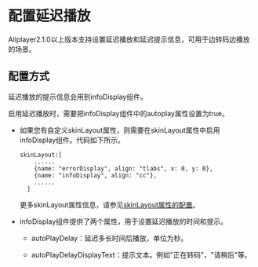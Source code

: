 配置延迟播放 
===========================

Aliplayer2.1.0以上版本支持设置延迟播放和延迟提示信息，可用于边转码边播放的场景。

配置方式 
-------------------------

延迟播放的提示信息会用到infoDisplay组件。

启用延迟播放时，需要把infoDisplay组件中的autoplay属性设置为true。

* 如果您有自定义skinLayout属性，则需要在skinLayout属性中启用infoDisplay组件。代码如下所示。

      skinLayout:[
          ......
          {name: "errorDisplay", align: "tlabs", x: 0, y: 0},
          {name: "infoDisplay", align: "cc"},
          ......
        ]

  

  更多skinLayout属性信息，请参见[skinLayout属性的配置]()。
  

* infoDisplay组件提供了两个属性，用于设置延迟播放的时间和提示。

  * autoPlayDelay：延迟多长时间后播放，单位为秒。

    
  
  * autoPlayDelayDisplayText：提示文本。例如"正在转码"，"请稍后"等。

    
  

  



